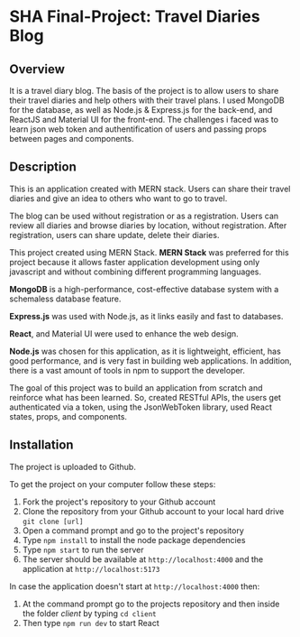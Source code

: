 # SHA Final-Project: Travel Diaries Blog


## Overview

It is a travel diary blog. The basis of the project is to allow users to share their travel diaries and help others with their travel plans. I used MongoDB for the database, as well as Node.js & Express.js for the back-end, and ReactJS and Material UI for the front-end. The challenges i faced was to learn json web token and authentification of users and passing props between pages and components.

## Description

This is an application created with MERN stack. Users can share their travel diaries and give an idea to others who want to go to travel.

The blog can be used without registration or as a registration. Users can review all diaries and browse diaries by location, without registration. After registration, users can share update, delete their diaries.

This project created using MERN Stack. **MERN Stack** was preferred for this project because it allows faster application development using only javascript and without combining different programming languages.  

**MongoDB** is a high-performance, cost-effective database system with a schemaless database feature.  

**Express.js** was used with Node.js, as it links easily and fast to databases.  

**React**, and Material UI were used to enhance the web design.  

**Node.js** was chosen for this application, as it is lightweight, efficient, has good performance, and is very fast in building web applications. In addition, there is a vast amount of tools in npm to support the developer.

The goal of this project was to build an application from scratch and reinforce what has been learned. So, created RESTful APIs, the users get authenticated via a token, using the JsonWebToken library, used React states, props, and components.  

## Installation

The project is uploaded to Github.

To get the project on your computer follow these steps:
1. Fork the project's repository to your Github account
2. Clone the repository from your Github account to your local hard drive `git clone [url]`
3. Open a command prompt and go to the project's repository
4. Type `npm install` to install the node package dependencies
5. Type `npm start` to run the server
6. The server should be available at `http://localhost:4000` and the application at `http://localhost:5173`

In case the application doesn't start at `http://localhost:4000` then:
1. At the command prompt go to the projects repository and then inside the folder *client* by typing `cd client`
2. Then type `npm run dev` to start React

